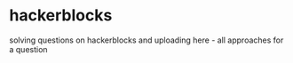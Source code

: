 # hackerblocks
solving questions on hackerblocks and uploading here - all approaches for a question
